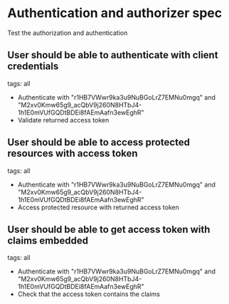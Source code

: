 Authentication and authorizer spec
==============
Test the authorization and authentication


User should be able to authenticate with client credentials
----------
tags: all
* Authenticate with "r1HB7VWwr9ka3u9NuBGoLrZ7EMNu0mgq" and "M2xv0Kmw65g9_acQbV9j260N8HTbJ4-1h1E0mVUfGQDtBDEi8fAEmAafn3ewEghR"
* Validate returned access token


User should be able to access protected resources with access token
----------
tags: all
* Authenticate with "r1HB7VWwr9ka3u9NuBGoLrZ7EMNu0mgq" and "M2xv0Kmw65g9_acQbV9j260N8HTbJ4-1h1E0mVUfGQDtBDEi8fAEmAafn3ewEghR"
* Access protected resource with returned access token

User should be able to get access token with claims embedded
----------
tags: all
* Authenticate with "r1HB7VWwr9ka3u9NuBGoLrZ7EMNu0mgq" and "M2xv0Kmw65g9_acQbV9j260N8HTbJ4-1h1E0mVUfGQDtBDEi8fAEmAafn3ewEghR"
* Check that the access token contains the claims
